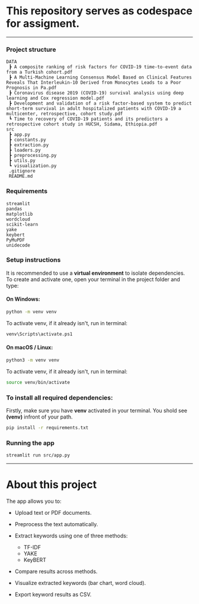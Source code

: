 # This repository serves as codespace for assigment.   
---
### Project structure   

```
DATA
 ┣ A composite ranking of risk factors for COVID-19 time-to-event data from a Turkish cohort.pdf
 ┣ A Multi-Machine Learning Consensus Model Based on Clinical Features Reveals That Interleukin-10 Derived from Monocytes Leads to a Poor Prognosis in Pa.pdf
 ┣ Coronavirus disease 2019 (COVID‑19) survival analysis using deep learning and Cox regression model.pdf
 ┣ Development and validation of a risk factor-based system to predict short-term survival in adult hospitalized patients with COVID-19 a multicenter, retrospective, cohort study.pdf
 ┗ Time to recovery of COVID-19 patients and its predictors a retrospective cohort study in HUCSH, Sidama, Ethiopia.pdf
src
 ┣ app.py
 ┣ constants.py
 ┣ extraction.py
 ┣ loaders.py
 ┣ preprocessing.py
 ┣ utils.py
 ┗ visualization.py
 .gitignore
 README.md
```
### Requirements   

```
streamlit
pandas
matplotlib
wordcloud
scikit-learn
yake
keybert
PyMuPDF
unidecode
```

### Setup instructions   

It is recommended to use a **virtual environment** to isolate dependencies.  
To create and activate one, open your terminal in the project folder and type:  

#### On Windows:  
```bash
python -m venv venv
```
To activate venv, if it already isn't, run in terminal:  
```bash
venv\Scripts\activate.ps1
```

#### On macOS / Linux:  
```bash
python3 -m venv venv
```
To activate venv, if it already isn't, run in terminal:  
```bash
source venv/bin/activate
```

### To install all required dependencies:  
Firstly, make sure you have **venv** activated in your terminal. You shold see **(venv)** infront of your path.
```bash
pip install -r requirements.txt
```

### Running the app  
```bash
streamlit run src/app.py
```
---
# About this project  

The app allows you to:  
- Upload text or PDF documents.  
- Preprocess the text automatically.  
- Extract keywords using one of three methods:  
    - TF-IDF
    - YAKE
    - KeyBERT

- Compare results across methods.  
- Visualize extracted keywords (bar chart, word cloud).  
- Export keyword results as CSV.  